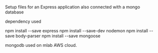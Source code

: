 Setup files for an Express application also connected with a mongo database

dependency used

npm install --save express
npm install --save-dev nodemon
npm install --save body-parser
npm install --save mongoose

mongodb used on mlab AWS cloud.
